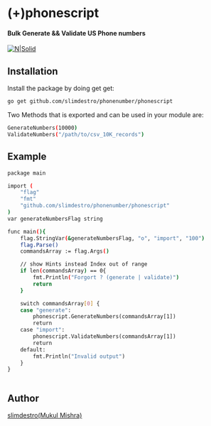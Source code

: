 # (+)phonescript
#### Bulk Generate && Validate US Phone numbers

[![N|Solid](https://upload.wikimedia.org/wikipedia/commons/thumb/0/05/Go_Logo_Blue.svg/60px-Go_Logo_Blue.svg.png)](https://dev.to/slimdestro)
 
## Installation

Install the package by doing get get:

```sh
go get github.com/slimdestro/phonenumber/phonescript
```

Two Methods that is exported and can be used in your module are:

```sh
GenerateNumbers(10000) 
ValidateNumbers("/path/to/csv_10K_records")  
```

## Example

```sh
package main 

import (
	"flag"
	"fmt" 
	"github.com/slimdestro/phonenumber/phonescript"
)
var generateNumbersFlag string

func main(){
    flag.StringVar(&generateNumbersFlag, "o", "import", "100")
    flag.Parse()
    commandsArray := flag.Args()

	// show Hints instead Index out of range 
	if len(commandsArray) == 0{
		fmt.Println("Forgort ? (generate | validate)")
		return
	}

	switch commandsArray[0] {
	case "generate":
		phonescript.GenerateNumbers(commandsArray[1])
		return
	case "import":
		phonescript.ValidateNumbers(commandsArray[1])
		return
	default:
		fmt.Println("Invalid output")
	}
}
 
```


## Author

[slimdestro(Mukul Mishra)](https://linktr.ee/slimdestro)
